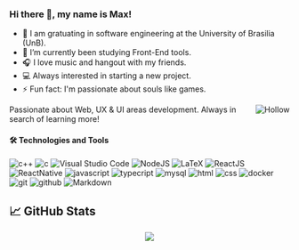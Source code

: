 ### Hi there 👋, my name is Max!

- 🔭 I am gratuating in software engineering at the University of Brasilia (UnB).
- 🌱 I’m currently been studying Front-End tools.
- 🎧 I love music and hangout with my friends.
- 💻 Always interested in starting a new project.
- ⚡ Fun fact: I'm passionate about souls like games.

<img align="right" alt="Hollow" src="https://steamuserimages-a.akamaihd.net/ugc/819002570743228747/79BBE40DC2E83939750E78563B2E8636E724DACB/?imw=5000&imh=5000&ima=fit&impolicy=Letterbox&imcolor=%23000000&letterbox=false">

Passionate about Web, UX & UI areas development. Always in search of learning more!

#### 🛠️ Technologies and Tools

![c++](https://img.shields.io/badge/C++%20-00599C.svg?&style=for-the-badge&logo=c%2B%2B&logoColor=white)
![c](https://img.shields.io/badge/C%20-%23CC0000.svg?&style=for-the-badge&logo=c&logoColor=white)
![Visual Studio Code](https://img.shields.io/badge/-VSCode-05122A?&style=for-the-badge&logo=visual-studio-code&logoColor=white)
![NodeJS](https://img.shields.io/badge/-NodeJS-339933?&style=for-the-badge&logo=node.js&logoColor=white)
![LaTeX](https://img.shields.io/badge/-LaTeX-008080?&style=for-the-badge&logo=LaTeX&logoColor=white)
![ReactJS](https://img.shields.io/badge/ReactJS%20-%2314354C.svg?&style=for-the-badge&logo=react&logoColor=white)
![ReactNative](https://img.shields.io/badge/ReactNative%20-%2314354C.svg?&style=for-the-badge&logo=react&logoColor=white)
![javascript](https://img.shields.io/badge/javascript-F7DF1E.svg?&style=for-the-badge&logo=javascript&logoColor=white)
![typecript](https://img.shields.io/badge/typescript%20-%2314354C.svg?&style=for-the-badge&logo=typescript&logoColor=white)
![mysql](https://img.shields.io/badge/mysql-4479A1.svg?&style=for-the-badge&logo=mysql&logoColor=white)
![html](https://img.shields.io/badge/html%20-%23E34F26.svg?&style=for-the-badge&logo=html5&logoColor=white)
![css](https://img.shields.io/badge/css%20-%231572B6.svg?&style=for-the-badge&logo=css3&logoColor=white) 
![docker](https://img.shields.io/badge/docker-%232496ED.svg?&style=for-the-badge&logo=docker&logoColor=white)
![git](https://img.shields.io/badge/git%20-%23F05033.svg?&style=for-the-badge&logo=git&logoColor=white) 
![github](https://img.shields.io/badge/-github-2D9EA2?&style=for-the-badge&logo=github&logoColor=white)
![Markdown](https://img.shields.io/badge/Markdown-05122A?&style=for-the-badge&logo=markdown&logoColor=white)

## &#x1f4c8; GitHub Stats

<p align = "center">
  <img src = "https://github-readme-stats.vercel.app/api?username=Maxlobo&show_icons=true&theme=tokyonight&line_height=40">
</p>
